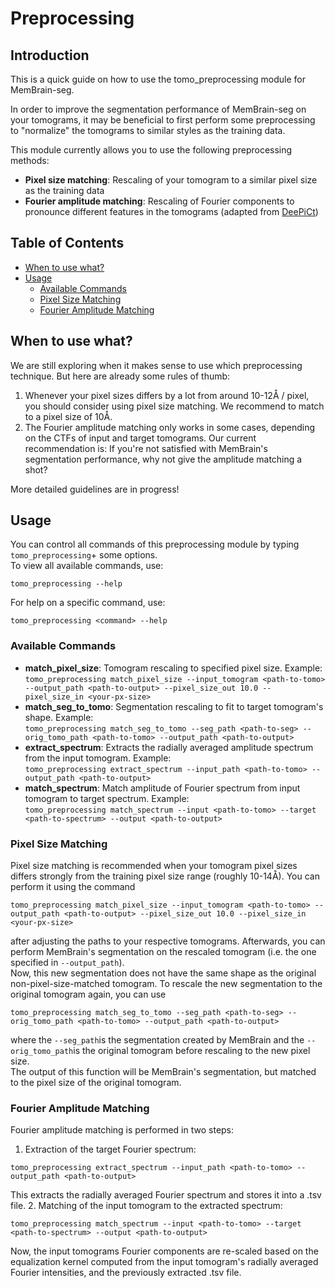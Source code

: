 # Preprocessing

## Introduction

This is a quick guide on how to use the tomo_preprocessing module for MemBrain-seg. 

In order to improve the segmentation performance of MemBrain-seg on your tomograms,
it may be beneficial to first perform some preprocessing to "normalize" the tomograms
to similar styles as the training data.

This module currently allows you to use the following preprocessing methods:

- **Pixel size matching**: Rescaling of your tomogram to a similar pixel size as the training data
- **Fourier amplitude matching**: Rescaling of Fourier components to pronounce different features in the tomograms (adapted from [DeePiCt](https://github.com/ZauggGroup/DeePiCt))

## Table of Contents
- [When to use what?](#when-to-use-what)
- [Usage](#usage)
  - [Available Commands](#available-commands)
  - [Pixel Size Matching](#pixel-size-matching)
  - [Fourier Amplitude Matching](#fourier-amplitude-matching)


## When to use what?

We are still exploring when it makes sense to use which preprocessing technique. But here are 
already some rules of thumb:

1. Whenever your pixel sizes differs by a lot from around 10-12&Aring; / pixel, you should consider using pixel size matching. We recommend to match to a pixel size of 10&Aring;.
2. The Fourier amplitude matching only works in some cases, depending on the CTFs of input 
and target tomograms. Our current recommendation is: If you're not satisfied with MemBrain's 
segmentation performance, why not give the amplitude matching a shot?

More detailed guidelines are in progress!

## Usage
You can control all commands of this preprocessing module by typing `tomo_preprocessing`+ some options.  
To view all available commands, use:

```shell
tomo_preprocessing --help
```

For help on a specific command, use:

```shell
tomo_preprocessing <command> --help
```

### **Available Commands**


- **match_pixel_size**: Tomogram rescaling to specified pixel size. Example:  
`tomo_preprocessing match_pixel_size --input_tomogram <path-to-tomo> --output_path <path-to-output> --pixel_size_out 10.0 --pixel_size_in <your-px-size>`
- **match_seg_to_tomo**: Segmentation rescaling to fit to target tomogram's shape. Example:  
`tomo_preprocessing match_seg_to_tomo --seg_path <path-to-seg> --orig_tomo_path <path-to-tomo> --output_path <path-to-output>`
- **extract_spectrum**: Extracts the radially averaged amplitude spectrum from the input tomogram. Example:  
`tomo_preprocessing extract_spectrum --input_path <path-to-tomo> --output_path <path-to-output>`
- **match_spectrum**: Match amplitude of Fourier spectrum from input tomogram to target spectrum. Example:  
`tomo_preprocessing match_spectrum --input <path-to-tomo> --target <path-to-spectrum> --output <path-to-output>`


### **Pixel Size Matching**
Pixel size matching is recommended when your tomogram pixel sizes differs strongly from the training pixel size range (roughly 10-14&Aring;). You can perform it using the command

```shell
tomo_preprocessing match_pixel_size --input_tomogram <path-to-tomo> --output_path <path-to-output> --pixel_size_out 10.0 --pixel_size_in <your-px-size>
```

after adjusting the paths to your respective tomograms.
Afterwards, you can perform MemBrain's segmentation on the rescaled tomogram (i.e. the one specified in `--output_path`).  
Now, this new segmentation does not have the same shape as the original non-pixel-size-matched tomogram. To rescale the new segmentation to the original tomogram again, you can use

```shell
tomo_preprocessing match_seg_to_tomo --seg_path <path-to-seg> --orig_tomo_path <path-to-tomo> --output_path <path-to-output>
```

where the `--seg_path`is the segmentation created by MemBrain and the `--orig_tomo_path`is the original tomogram before rescaling to the new pixel size.  
The output of this function will be MemBrain's segmentation, but matched to the pixel size of the original tomogram.


### **Fourier Amplitude Matching**
Fourier amplitude matching is performed in two steps:

1. Extraction of the target Fourier spectrum:  
```shell
tomo_preprocessing extract_spectrum --input_path <path-to-tomo> --output_path <path-to-output>
```  
This extracts the radially averaged Fourier spectrum and stores it into a .tsv file.
2. Matching of the input tomogram to the extracted spectrum:  
```shell
tomo_preprocessing match_spectrum --input <path-to-tomo> --target <path-to-spectrum> --output <path-to-output>
```  
Now, the input tomograms Fourier components are re-scaled based on the equalization kernel computed from the input tomogram's radially averaged Fourier intensities, and the previously extracted .tsv file.
